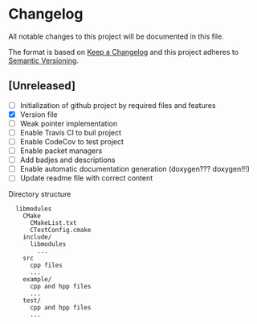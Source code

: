 # Changelog
All notable changes to this project will be documented in this file.

The format is based on [Keep a Changelog](http://keepachangelog.com/en/1.0.0/)
and this project adheres to [Semantic Versioning](http://semver.org/spec/v2.0.0.html).

## [Unreleased]
- [ ] Initialization of github project by required files and features
- [x] Version file
- [ ] Weak pointer implementation
- [ ] Enable Travis CI to buil project
- [ ] Enable CodeCov to test project
- [ ] Enable packet managers
- [ ] Add badjes and descriptions
- [ ] Enable automatic documentation generation (doxygen??? doxygen!!!)
- [ ] Update readme file with correct content

Directory structure
```
  libmodules
    CMake
      CMakeList.txt
      CTestConfig.cmake
    include/
      libmodules
        ...
    src
      cpp files
      ...
    example/
      cpp and hpp files
      ...
    test/
      cpp and hpp files
      ...
```
